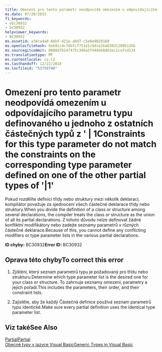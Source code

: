 ```yaml
---
title: Omezení pro tento parametr neodpovídá omezením u odpovídajícího parametru typu definovaného u jednoho z ostatních částečných typů z ' | 1
ms.date: 07/20/2015
f1_keywords:
- vbc30932
- bc30932
helpviewer_keywords:
- BC30932
ms.assetid: a38ca4ad-6bbf-421e-a0d7-c5e0a9029160
ms.openlocfilehash: beb91c4c7dbfcf751e1c9dce2ba83031289b12bb
ms.sourcegitcommit: 0888d7b24f475c346a3f444de8d83ec1ca7cd234
ms.translationtype: MT
ms.contentlocale: cs-CZ
ms.lasthandoff: 12/22/2018
ms.locfileid: "53759740"
---
```

# <a name="constraints-for-this-type-parameter-do-not-match-the-constraints-on-the-corresponding-type-parameter-defined-on-one-of-the-other-partial-types-of-1"></a><span data-ttu-id="15ec0-102">Omezení pro tento parametr neodpovídá omezením u odpovídajícího parametru typu definovaného u jednoho z ostatních částečných typů z ' | 1</span><span class="sxs-lookup"><span data-stu-id="15ec0-102">Constraints for this type parameter do not match the constraints on the corresponding type parameter defined on one of the other partial types of '|1'</span></span>
<span data-ttu-id="15ec0-103">Pokud rozdělíte definici třídy nebo struktury mezi několik deklarací, kompilátor považuje za sjednocení všech částečné deklarace třídy nebo struktury.</span><span class="sxs-lookup"><span data-stu-id="15ec0-103">When you divide the definition of a class or structure among several declarations, the compiler treats the class or structure as the union of all its partial declarations.</span></span> <span data-ttu-id="15ec0-104">Z tohoto důvodu nelze definovat žádné konfliktní modifikátory nebo zadejte seznamy parametrů v různých částečné deklarace.</span><span class="sxs-lookup"><span data-stu-id="15ec0-104">Because of this, you cannot define any conflicting modifiers or type parameter lists in the various partial declarations.</span></span>  
  
 <span data-ttu-id="15ec0-105">**ID chyby:** BC30932</span><span class="sxs-lookup"><span data-stu-id="15ec0-105">**Error ID:** BC30932</span></span>  
  
## <a name="to-correct-this-error"></a><span data-ttu-id="15ec0-106">Oprava této chyby</span><span class="sxs-lookup"><span data-stu-id="15ec0-106">To correct this error</span></span>  
  
1.  <span data-ttu-id="15ec0-107">Zjištění, který seznam parametrů typu je požadovaný pro třídu nebo strukturu.</span><span class="sxs-lookup"><span data-stu-id="15ec0-107">Determine which type parameter list is the desired one for your class or structure.</span></span> <span data-ttu-id="15ec0-108">To zahrnuje seznamy omezení, parametry a jejich pořadí.</span><span class="sxs-lookup"><span data-stu-id="15ec0-108">This includes the parameters, their order, and their constraint lists.</span></span>  
  
2.  <span data-ttu-id="15ec0-109">Zajistěte, aby že každý Částečná definice používá seznam parametrů typu identické.</span><span class="sxs-lookup"><span data-stu-id="15ec0-109">Make sure every partial definition uses the identical type parameter list.</span></span>  
  
## <a name="see-also"></a><span data-ttu-id="15ec0-110">Viz také</span><span class="sxs-lookup"><span data-stu-id="15ec0-110">See Also</span></span>  
 [<span data-ttu-id="15ec0-111">Partial</span><span class="sxs-lookup"><span data-stu-id="15ec0-111">Partial</span></span>](../../visual-basic/language-reference/modifiers/partial.md)  
 [<span data-ttu-id="15ec0-112">Obecné typy v jazyce Visual Basic</span><span class="sxs-lookup"><span data-stu-id="15ec0-112">Generic Types in Visual Basic</span></span>](../../visual-basic/programming-guide/language-features/data-types/generic-types.md)
